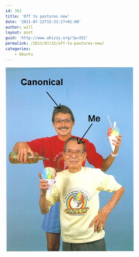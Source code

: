 ```yaml
---
id: 352
title: 'Off to pastures new'
date: '2011-07-22T15:33:27+01:00'
author: will
layout: post
guid: 'http://www.whizzy.org/?p=352'
permalink: /2011/07/22/off-to-pastures-new/
categories:
    - Ubuntu
---
```


![](/wp-content/uploads/2011/07/tumblr_l56x4xU4ct1qzpwi0o1_400.jpg)